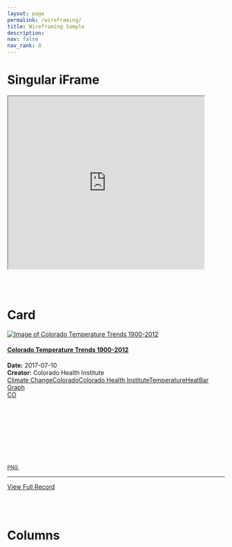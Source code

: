 ```yaml
---
layout: page
permalink: /wireframing/
title: Wireframing Sample
description:
nav: false
nav_rank: 8
---
```


# Singular iFrame

<iframe src="https://lore3581.github.io/da4a-collectionbuilder/item.html?id=da4a007#content" width="90%" height=400px title="Collection Builder Integration"></iframe>

<br><br>

# Card

<div class="card">
  <a href="/da4a-collectionbuilder/item.html?id=da4a007"> <img class="card-img-top ls-is-cached lazyloaded" data-src="/da4a-collectionbuilder/objects/ColoradoTemperatureTrends.png" alt="Image of Colorado Temperature Trends 1900-2012" src="/da4a-collectionbuilder/objects/ColoradoTemperatureTrends.png"></a><div class="card-body text-center"> <h4 class="card-title"><a href="/da4a-collectionbuilder/item.html?id=da4a007" class="text-dark">Colorado Temperature Trends 1900-2012</a></h4><p class="card-text"><strong>Date:</strong> 2017-07-10<br><strong>Creator:</strong> Colorado Health Institute<br><a class="btn btn-sm btn-secondary m-1 text-wrap" href="/da4a-collectionbuilder/browse.html#Climate%20Change">Climate Change</a><a class="btn btn-sm btn-secondary m-1 text-wrap" href="/da4a-collectionbuilder/browse.html#Colorado">Colorado</a><a class="btn btn-sm btn-secondary m-1 text-wrap" href="/da4a-collectionbuilder/browse.html#Colorado%20Health%20Institute">Colorado Health Institute</a><a class="btn btn-sm btn-secondary m-1 text-wrap" href="/da4a-collectionbuilder/browse.html#Temperature">Temperature</a><a class="btn btn-sm btn-secondary m-1 text-wrap" href="/da4a-collectionbuilder/browse.html#Heat">Heat</a><a class="btn btn-sm btn-secondary m-1 text-wrap" href="/da4a-collectionbuilder/browse.html#Bar%20Graph">Bar Graph</a><br><a class="btn btn-sm btn-secondary m-1 text-wrap" href="/da4a-collectionbuilder/browse.html#CO">CO</a></p><p class="card-text"><small><a class="btn btn-sm btn-outline-secondary" href="/da4a-collectionbuilder/browse.html#image%2Fpng">PNG <svg class="bi icon-sprite"><use xlink:href="/da4a-collectionbuilder/assets/lib/cb-icons.svg#icon-image"></use></svg></a></small></p><hr><a href="/da4a-collectionbuilder/item.html?id=da4a007" class="btn btn-sm btn-light" title="link to Colorado Temperature Trends 1900-2012">View Full Record</a></div>
</div>

<br><br>

# Columns
<br>
<html>
 <head>
    <style>
    {
        box-sizing: border-box;
    }
    /* Set additional styling options for the columns*/
    .column {
    float: left;
    width: 50%;
    }

    .row:after {
    content: "";
    display: table;
    clear: both;
    }
    </style>
 </head>
 <body>
    <div class="row">
        <div class="column" style="background-color:;">
            <h2>Example</h2>
            <iframe src="https://lore3581.github.io/da4a-collectionbuilder/item.html?id=da4a007#content" width="90%" height=400px title="Collection Builder Integration"></iframe>
        </div>
        <div class="column" style="background-color:;">
            <h2>Example 2</h2>
            <iframe src="https://lore3581.github.io/da4a-collectionbuilder/item.html?id=da4a007#content" width="90%" height=400px title="Collection Builder Integration"></iframe>
        </div>
    </div>
 </body>
</html>
